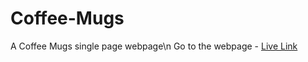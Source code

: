 # Coffee-Mugs
A Coffee Mugs single page webpage\n
Go to the webpage - [Live Link](https://hv-coffee-mugs.netlify.app/)
